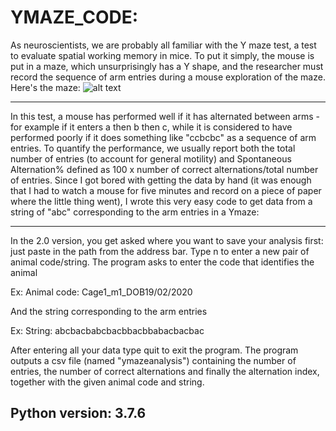 # YMAZE_CODE: 
As neuroscientists, we are probably all familiar with the Y maze test, a test to evaluate spatial working memory in mice.
To put it simply, the mouse is put in a maze, which unsurprisingly has a Y shape, and the researcher must record the sequence of arm entries during a mouse exploration of the maze. Here's the maze:
![alt text](https://github.com/AlexiaTiberi/Behavior_Code/blob/main/ymaze.png) 

-------------------------------------
In this test, a mouse has performed well if it has alternated between arms - for example if it enters a then b then c, while it is considered to have performed poorly if it does something like "ccbcbc" as a sequence of arm entries. To quantify the performance, we usually report both the total number of entries (to account for general motility) and Spontaneous Alternation% defined as 100 x number of correct alternations/total number of entries. Since I got bored with getting the data by hand (it was enough that I had to watch a mouse for five minutes and record on a piece of paper where the little thing went), I wrote this very easy code to get data from a string of "abc" corresponding to the arm entries in a Ymaze:

------------------------------------------------
In the 2.0 version, you get asked where you want to save your analysis first: just paste in the path from the address bar.
Type n to enter a new pair of animal code/string. 
The program asks to enter the code that identifies the animal 

Ex: Animal code: Cage1_m1_DOB19/02/2020

And the string corresponding to the arm entries

Ex: String: abcbacbabcbacbbacbbabacbacbac

After entering all your data type quit to exit the program. The program outputs a csv file (named "ymazeanalysis") containing the  number of entries, the number of correct alternations and finally the alternation index, together with the given animal code and string.

Python version: 3.7.6
------------------------------------------------
